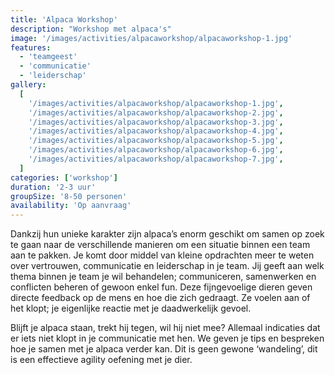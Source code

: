 ```yaml
---
title: 'Alpaca Workshop'
description: "Workshop met alpaca's"
image: '/images/activities/alpacaworkshop/alpacaworkshop-1.jpg'
features:
  - 'teamgeest'
  - 'communicatie'
  - 'leiderschap'
gallery:
  [
    '/images/activities/alpacaworkshop/alpacaworkshop-1.jpg',
    '/images/activities/alpacaworkshop/alpacaworkshop-2.jpg',
    '/images/activities/alpacaworkshop/alpacaworkshop-3.jpg',
    '/images/activities/alpacaworkshop/alpacaworkshop-4.jpg',
    '/images/activities/alpacaworkshop/alpacaworkshop-5.jpg',
    '/images/activities/alpacaworkshop/alpacaworkshop-6.jpg',
    '/images/activities/alpacaworkshop/alpacaworkshop-7.jpg',
  ]
categories: ['workshop']
duration: '2-3 uur'
groupSize: '8-50 personen'
availability: 'Op aanvraag'
---
```


Dankzij hun unieke karakter zijn alpaca’s enorm geschikt om samen op zoek te gaan naar de verschillende manieren om een situatie binnen een team aan te pakken.
Je komt door middel van kleine opdrachten meer te weten over vertrouwen, communicatie en leiderschap in je team. Jij geeft aan welk thema binnen je team je wil behandelen; communiceren, samenwerken en conflicten beheren of gewoon enkel fun. Deze fijngevoelige dieren geven directe feedback op de mens en hoe die zich gedraagt. Ze voelen aan of het klopt; je eigenlijke reactie met je daadwerkelijk gevoel.

Blijft je alpaca staan, trekt hij tegen, wil hij niet mee? Allemaal indicaties dat er iets niet klopt in je communicatie met hen. We geven je tips en bespreken hoe je samen met je alpaca verder kan. Dit is geen gewone ‘wandeling’, dit is een effectieve agility oefening met je dier.
